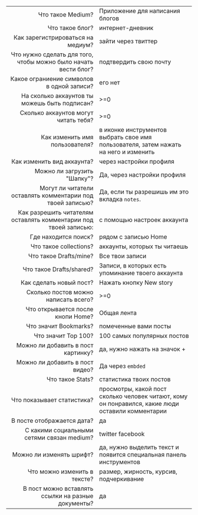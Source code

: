 |         |           |
|--------:|:----------|
|Что такое Medium?|Приложение для написания блогов|
|Что такое блог?|интернет-дневник|
|Как зарегистрироваться на медиум?|зайти через твиттер|
|Что нужно сделать для того, чтобы можно было начать вести блог?|подтвердить cвою почту|
|Какое ограниение символов в одной записи?|его нет|
|На сколько аккаунтов ты можешь быть подписан?|>=0|
|Сколько аккаунтов могут читать тебя?|>=0|
|Как изменить имя пользователя? |в иконке инструментов выбрать свое имя пользователя, затем нажать на него и изменить|
|Как изменить вид аккаунта?|через настройки профиля|
|Можно ли загрузить "Шапку"?|Да, через настройки профиля|
|Могут ли читатели оставлять комментарии под твоей записью?|Да, если ты разрешишь им это вкладка `notes`.|
|Как разрешить читателям оставлять комментарии под твоей записью:|с помощью настроек аккаунта|
|Где находится поиск?|рядом с записью Home|
|Что такое collections?|аккаунты, которых ты читаешь|
|Что такое Drafts/mine?|Все твои записи|
|Что такое Drafts/shared?|Записи, в которых есть упоминание твоего аккаунта|
|Как сделать новый пост?|Нажать кнопку New story|
|Сколько постов можно написать всего?|>=0|
|Что открывается после кнопи Home?|Общая лента|
|Что значит Bookmarks?|помеченные вами посты|
|Что значит Top 100?|100 самых популярных постов|
|Можно ли добавить в пост картинку?|да, нужно нажать на значок +|
|Можно ли добавить в пост видео?|Да через `embded`|
|Что такое Stats?|статистика твоих постов|
|Что показывает статистика?|просмотры, какой пост сколько человек читают, кому он понравился, какие люди оставили комментарии|
|В посте отображается дата?|да|
|С какими социальными сетями связан medium?|twitter facebook|
|Можно ли изменять шрифт?|да, нужно выделить текст и появится специальная панель инструментов|
|Что можно изменить в тексте?|размер, жирность, курсив, подчеркивание
|В пост можно вставлять ссылки на разные документы?|да|
